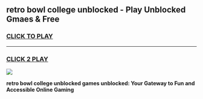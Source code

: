 
## retro bowl college unblocked - Play Unblocked Gmaes & Free
<h3>
<a href="https://news.freeplayer.one?title=retro_bowl_college_unblocked&ref=16F">CLICK TO PLAY</a></h3>
<hr>

<h3>
<a href="https://news.freeplayer.one?title=retro_bowl_college_unblocked&ref=16F">CLICK 2 PLAY</a>
  
</h3>

<a href="https://news.freeplayer.one?title=retro_bowl_college_unblocked&ref=16F/"><img src="https://clearcache.store/games.png"></a>


**retro bowl college unblocked games unblocked: Your Gateway to Fun and Accessible Online Gaming**
